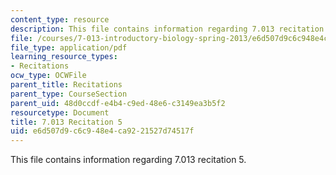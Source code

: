 ```yaml
---
content_type: resource
description: This file contains information regarding 7.013 recitation 5.
file: /courses/7-013-introductory-biology-spring-2013/e6d507d9c6c948e4ca9221527d74517f_MIT7_013S12_Recitation_5.pdf
file_type: application/pdf
learning_resource_types:
- Recitations
ocw_type: OCWFile
parent_title: Recitations
parent_type: CourseSection
parent_uid: 48d0ccdf-e4b4-c9ed-48e6-c3149ea3b5f2
resourcetype: Document
title: 7.013 Recitation 5
uid: e6d507d9-c6c9-48e4-ca92-21527d74517f
---
```

This file contains information regarding 7.013 recitation 5.

